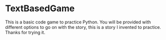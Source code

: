 # TextBasedGame
This is a basic code game to practice Python. You will be provided with different options to go on with the story, this is a story I invented to practice. Thanks for trying it. 
